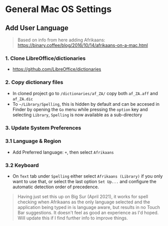 # General Mac OS Settings

## Add User Language 

> Based on info from here adding Afrikaans: https://binary.coffee/blog/2016/10/14/afrikaans-on-a-mac.html

### 1. Clone LibreOffice/dictionaries
 -  https://github.com/LibreOffice/dictionaries

### 2. Copy dictionary files
 -  In cloned project go to ```/dictionaries/af_ZA/``` copy both ```af_ZA.aff``` and ```af_ZA.dic```
 - To ```~/Library/Spelling```, this is hidden by default and can be accesed in Finder by opening the ```Go``` menu while pressing the ```option``` key and selecting ```Library```, ```Spelling``` is now available as a sub-directory

 ### 3. Update System Preferences
 ### 3.1 Language & Region
 - Add Preferred language: ```+```, then select ```Afrikaans```
### 3.2 Keyboard
 - On ```Text``` tab under ```Spelling``` either select ```Afrikaans (Library)``` if you only want to use that, or select the last option ```Set Up...``` and configure the automatic detection order of precedence.

 >Having just set this up on Big Sur (April 2021), it works for spell checking when Afrikaans as the only language selected and the application being typed in is language aware, but results in no Touch Bar suggestions. It doesn't feel as good an experience as I'd hoped. Will update this if I find further info to improve things.
